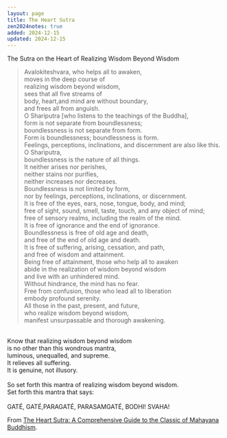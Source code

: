 ```yaml
---
layout: page
title: The Heart Sutra
zen2024notes: true
added: 2024-12-15
updated: 2024-12-15
---
```


The Sutra on the Heart of Realizing Wisdom Beyond Wisdom

> Avalokiteshvara, who helps all to awaken,<br>
moves in the deep course of<br>
realizing wisdom beyond wisdom,<br>
sees that all five streams of<br>
body, heart,and mind are without boundary,<br>
and frees all from anguish.<br>
O Shariputra [who listens to the teachings of the Buddha],<br>
form is not separate from boundlessness;<br>
boundlessness is not separate from form.<br>
Form is boundlessness; boundlessness is form.<br>
Feelings, perceptions, inclinations, and discernment are also like this.<br>
O Shariputra,<br>
boundlessness is the nature of all things.<br>
It neither arises nor perishes,<br>
neither stains nor purifies,<br>
neither increases nor decreases.<br>
Boundlessness is not limited by form,<br>
nor by feelings, perceptions, inclinations, or discernment.<br>
It is free of the eyes, ears, nose, tongue, body, and mind;<br>
free of sight, sound, smell, taste, touch, and any object of mind;<br>
free of sensory realms, including the realm of the mind.<br>
It is free of ignorance and the end of ignorance.<br>
Boundlessness is free of old age and death,<br>
and free of the end of old age and death.<br>
It is free of suffering, arising, cessation, and path,<br>
and free of wisdom and attainment.<br>
 Being free of attainment, those who help all to awaken<br>
 abide in the realization of wisdom beyond wisdom<br>
and live with an unhindered mind.<br>
Without hindrance, the mind has no fear.<br>
Free from confusion, those who lead all to liberation<br>
embody profound serenity.<br>
All those in the past, present, and future,<br>
who realize wisdom beyond wisdom,<br>
manifest unsurpassable and thorough awakening.<br>
<br>
Know that realizing wisdom beyond wisdom<br>
is no other than this wondrous mantra,<br>
luminous, unequalled, and supreme.<br>
It relieves all suffering.<br>
It is genuine, not illusory.<br>
<br>
So set forth this mantra of realizing wisdom beyond wisdom.<br>
Set forth this mantra that says:<br>
<br>
GATÉ, GATÉ,PARAGATÉ, PARASAMGATÉ, BODHI! SVAHA!

From [The Heart Sutra: A Comprehensive Guide to the Classic of Mahayana Buddhism](https://www.goodreads.com/book/show/25121668-the-heart-sutra).